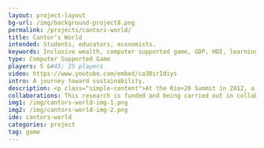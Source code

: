 ```yaml
---
layout: project-layout
bg-url: /img/background-project8.png
permalink: /projects/cantors-world/
title: Cantor's World
intended: Students, educators, economists.
keywords: Inclusive wealth, computer supported game, GDP, HDI, learning, economics
type: Computer Supported Game
players: 5 &#45; 25 players
video: https://www.youtube.com/embed/ca3BirIdiys
intro: A journey toward sustainability.
description: <p class="simple-content">At the Rio+20 Summit in 2012, a trio of organizations under the UN umbrella released an Inclusive Wealth Report. The report spoke about an ‘Inclusive Wealth Index’ (IWI) to measure a nation’s development. Indicators already in use to understand development and progress such as GDP (Gross Domestic Product) and HDI (Human Development Index) do not consider environmental issues and its subsequent impact on our future.</p><p class="simple-content">The IWI is a way to acknowledge and articulate the interconnectedness of the economy, environment, and human well-being. The game Cantor’s World has been designed for students and policy makers to learn how the IWI complements other indices. In the game players can experiment with different policy choices and experience first hand the tug-of-war between short-term results and long-term sustainability.</p>
collaborations: This research is funded and being carried out in collaboration with UNESCO MGIEP.
img1: /img/cantors-world-img-1.png
img2: /img/cantors-world-img-2.png
ide: cantors-world
categories: project
tag: game
---
```

